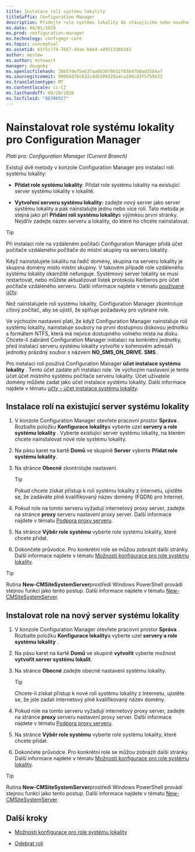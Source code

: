 ```yaml
---
title: Instalace rolí systému lokality
titleSuffix: Configuration Manager
description: Přidejte role systému lokality do stávajícího nebo nového serveru systému lokality v lokalitě.
ms.date: 04/01/2020
ms.prod: configuration-manager
ms.technology: configmgr-core
ms.topic: conceptual
ms.assetid: 61f5c774-7667-44ae-b8e4-a4951318b183
author: mestew
ms.author: mstewart
manager: dougeby
ms.openlocfilehash: 30b57de75e637aa083070832783647b8ad35b4a7
ms.sourcegitcommit: 99084d70c032c4db109328a4ca100cd3f5759433
ms.translationtype: MT
ms.contentlocale: cs-CZ
ms.lasthandoff: 08/20/2020
ms.locfileid: "88700527"
---
```

# <a name="install-site-system-roles-for-configuration-manager"></a>Nainstalovat role systému lokality pro Configuration Manager

*Platí pro: Configuration Manager (Current Branch)*

Existují dvě metody v konzole Configuration Manager pro instalaci rolí systému lokality:

- **Přidat role systému lokality**: Přidat role systému lokality na existující server systému lokality v lokalitě.

- **Vytvoření serveru systému lokality**: zadejte nový server jako server systému lokality a pak nainstalujte jednu nebo více rolí. Tato metoda je stejná jako při **Přidání rolí systému lokality**s výjimkou první stránky. Nejdřív zadejte název serveru a lokality, do které ho chcete nainstalovat.

> [!TIP]
> Při instalaci role na vzdáleném počítači Configuration Manager přidá účet počítače vzdáleného počítače do místní skupiny na serveru lokality.
>
> Když nainstalujete lokalitu na řadič domény, skupina na serveru lokality je skupina domény místo místní skupiny. V takovém případě role vzdáleného systému lokality okamžitě nefunguje. Systémový server lokality se musí restartovat, nebo můžete aktualizovat lístek protokolu Kerberos pro účet počítače vzdáleného serveru. Další informace najdete v tématu [používané účty](../../../plan-design/hierarchy/accounts.md).

Než nainstalujete roli systému lokality, Configuration Manager zkontroluje cílový počítač, aby se ujistil, že splňuje požadavky pro vybrané role.

Ve výchozím nastavení platí, že když Configuration Manager nainstaluje roli systému lokality, nainstaluje soubory na první dostupnou diskovou jednotku s formátem NTFS, která má nejvíce dostupného volného místa na disku. Chcete-li zabránit Configuration Manager instalaci na konkrétní jednotky, před instalací serveru systému lokality vytvořte v kořenovém adresáři jednotky prázdný soubor s názvem **NO_SMS_ON_DRIVE. SMS** .

Pro instalaci rolí používá Configuration Manager **účet instalace systému lokality** . Tento účet zadáte při instalaci role. Ve výchozím nastavení je tento účet účet místního systému počítače serveru lokality. Účet uživatele domény můžete zadat jako účet instalace systému lokality. Další informace najdete v tématu [účty – účet instalace systému lokality](../../../plan-design/hierarchy/accounts.md#site-system-installation-account).

## <a name="install-roles-on-an-existing-site-system-server"></a><a name="bkmk_addrole"></a> Instalace rolí na existující server systému lokality

1. V konzole Configuration Manager otevřete pracovní prostor **Správa** . Rozbalte položku **Konfigurace lokality**a vyberte uzel **servery a role systému lokality** . Vyberte existující server systému lokality, na kterém chcete nainstalovat nové role systému lokality.

1. Na pásu karet na kartě **Domů** ve skupině **Server** vyberte **Přidat role systému lokality**.

1. Na stránce **Obecné** zkontrolujte nastavení.

    > [!TIP]
    >  Pokud chcete získat přístup k roli systému lokality z Internetu, ujistěte se, že zadáváte plně kvalifikovaný název domény (FQDN) pro Internet.

1. Pokud role na tomto serveru vyžadují internetový proxy server, zadejte na stránce **proxy** serveru nastavení proxy server. Další informace najdete v tématu [Podpora proxy serveru](../../../plan-design/network/proxy-server-support.md).

1. Na stránce **Výběr role systému** vyberte role systému lokality, které chcete přidat.

1. Dokončete průvodce. Pro konkrétní role se můžou zobrazit další stránky. Další informace najdete v tématu [Možnosti konfigurace pro role systému lokality](configuration-options-for-site-system-roles.md).

> [!TIP]
> Rutina **New-CMSiteSystemServer**prostředí Windows PowerShell provádí stejnou funkci jako tento postup. Další informace najdete v tématu [New-CMSiteSystemServer](/powershell/module/configurationmanager/new-cmsitesystemserver?view=sccm-ps).

## <a name="install-roles-on-a-new-site-system-server"></a><a name="bkmk_createnew"></a> Instalovat role na nový server systému lokality

1. V konzole Configuration Manager otevřete pracovní prostor **Správa** . Rozbalte položku **Konfigurace lokality**a vyberte uzel **servery a role systému lokality** .

1. Na pásu karet na kartě **Domů** ve skupině **vytvořit** vyberte možnost **vytvořit server systému lokalit**.

1. Na stránce **Obecné** zadejte obecné nastavení systému lokality.

    > [!TIP]
    > Chcete-li získat přístup k nové roli systému lokality z Internetu, ujistěte se, že jste zadali internetový plně kvalifikovaný název domény.

1. Pokud role na tomto serveru vyžadují internetový proxy server, zadejte na stránce **proxy** serveru nastavení proxy server. Další informace najdete v tématu [Podpora proxy serveru](../../../plan-design/network/proxy-server-support.md).

1. Na stránce **Výběr role systému** vyberte role systému lokality, které chcete přidat.

1. Dokončete průvodce. Pro konkrétní role se můžou zobrazit další stránky. Další informace najdete v tématu [Možnosti konfigurace pro role systému lokality](configuration-options-for-site-system-roles.md).

> [!TIP]
> Rutina **New-CMSiteSystemServer**prostředí Windows PowerShell provádí stejnou funkci jako tento postup. Další informace najdete v tématu [New-CMSiteSystemServer](/powershell/module/configurationmanager/new-cmsitesystemserver?view=sccm-ps).

## <a name="next-steps"></a>Další kroky

- [Možnosti konfigurace pro role systému lokality](configuration-options-for-site-system-roles.md)

- [Odebrat roli](../install/uninstall-sites-and-hierarchies.md#bkmk_role)